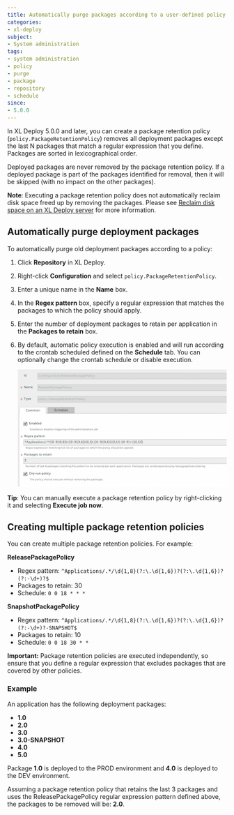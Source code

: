 ```yaml
---
title: Automatically purge packages according to a user-defined policy
categories:
- xl-deploy
subject:
- System administration
tags:
- system administration
- policy
- purge
- package
- repository
- schedule
since:
- 5.0.0
---
```


In XL Deploy 5.0.0 and later, you can create a package retention policy (`policy.PackageRetentionPolicy`) removes all deployment packages except the last N packages that match a regular expression that you define. Packages are sorted in lexicographical order.

Deployed packages are never removed by the package retention policy. If a deployed package is part of the packages identified for removal, then it will be skipped (with no impact on the other packages).

**Note**: Executing a package retention policy does not automatically reclaim disk space freed up by removing the packages. Please see [Reclaim disk space on an XL Deploy server](/xl-deploy/how-to-reclaim-disk-space-on-an-xl-deploy-server.html) for more information.

## Automatically purge deployment packages

To automatically purge old deployment packages according to a policy:

1. Click **Repository** in XL Deploy.
2. Right-click **Configuration** and select `policy.PackageRetentionPolicy`.
3. Enter a unique name in the **Name** box.
4. In the **Regex pattern** box, specify a regular expression that matches the packages to which the policy should apply.
5. Enter the number of deployment packages to retain per application in the **Packages to retain** box.
6. By default, automatic policy execution is enabled and will run according to the crontab scheduled defined on the **Schedule** tab. You can optionally change the crontab schedule or disable execution.

    ![Package retention policy](images/system-admin-package-retention-policy.png)

**Tip**: You can manually execute a package retention policy by right-clicking it and selecting **Execute job now**.

## Creating multiple package retention policies

You can create multiple package retention policies. For example:

**ReleasePackagePolicy**

* Regex pattern: `^Applications/.*/\d{1,8}(?:\.\d{1,6})?(?:\.\d{1,6})?(?:-\d+)?$`
* Packages to retain: 30
* Schedule: `0 0 18 * * *`

**SnapshotPackagePolicy**

* Regex pattern: `^Applications/.*/\d{1,8}(?:\.\d{1,6})?(?:\.\d{1,6})?(?:-\d+)?-SNAPSHOT$`
* Packages to retain: 10
* Schedule: `0 0 18 30 * *`

**Important:** Package retention policies are executed independently, so ensure that you define a regular expression that excludes packages that are covered by other policies.

### Example

An application has the following deployment packages:

* **1.0**
* **2.0**
* **3.0**
* **3.0-SNAPSHOT**
* **4.0**
* **5.0**

Package **1.0** is deployed to the PROD environment and **4.0** is deployed to the DEV environment.

Assuming a package retention policy that retains the last 3 packages and uses the ReleasePackagePolicy regular expression pattern defined above, the packages to be removed will be: **2.0**.
